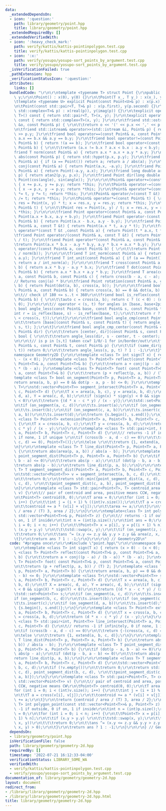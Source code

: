 ```yaml
---
data:
  _extendedDependsOn:
  - icon: ':question:'
    path: library/geometry/point.hpp
    title: library/geometry/point.hpp
  _extendedRequiredBy: []
  _extendedVerifiedWith:
  - icon: ':heavy_check_mark:'
    path: verify/kattis/kattis-pointinpolygon.test.cpp
    title: verify/kattis/kattis-pointinpolygon.test.cpp
  - icon: ':x:'
    path: verify/yosupo/yosupo-sort_points_by_argument.test.cpp
    title: verify/yosupo/yosupo-sort_points_by_argument.test.cpp
  _isVerificationFailed: true
  _pathExtension: hpp
  _verificationStatusIcon: ':question:'
  attributes:
    links: []
  bundledCode: "\r\n\r\ntemplate <typename T> struct Point {\r\npublic:\r\n\tT x,\
    \ y;\r\n\tPoint() : x(0), y(0) {}\r\n\tPoint(T x_, T y_) : x(x_), y(y_) {}\r\n\
    \ttemplate <typename U> explicit Point(const Point<U>& p) : x(p.x), y(p.y) {}\r\
    \n\tPoint(const std::pair<T, T>& p) : x(p.first), y(p.second) {}\r\n\tPoint(const\
    \ std::complex<T>& p) : x(real(p)), y(imag(p)) {}\r\n\texplicit operator std::pair<T,\
    \ T>() const { return std::pair<T, T>(x, y); }\r\n\texplicit operator std::complex<T>()\
    \ const { return std::complex<T>(x, y); }\r\n\r\n\tfriend std::ostream& operator<<(std::ostream\
    \ &o, const Point& p) { \r\n\t\treturn o << '(' << p.x << ',' << p.y << ')'; }\r\
    \n\tfriend std::istream& operator>>(std::istream &i, Point& p) { return i >> p.x\
    \ >> p.y; }\r\n\tfriend bool operator==(const Point& a, const Point& b) { return\
    \ a.x == b.x && a.y == b.y; }\r\n\tfriend bool operator!=(const Point& a, const\
    \ Point& b) { return !(a == b); }\r\n\tfriend bool operator<(const Point& a, const\
    \ Point& b) { \r\n\t\treturn (a.x != b.x ? a.x < b.x : a.y < b.y); }\r\n\r\n\t\
    friend T norm(const Point& a) { return a.x * a.x + a.y * a.y; }\r\n\tfriend T\
    \ abs(const Point& p) { return std::hypot(p.x, p.y); }\r\n\tfriend T unit(const\
    \ Point& a) { if (a == Point()) return a; return a / abs(a); }\r\n\tfriend Point\
    \ conj(const Point& a) { return Point(a.x, -a.y); }\r\n\tfriend Point perp(const\
    \ Point& a) { return Point(-a.y, a.x); }\r\n\tfriend long double arg(const Point&\
    \ p) { return atan2(p.y, p.x); }\r\n\tfriend Point dir(long double angle) { return\
    \ Point(cos(angle), sin(angle)); }\r\n\r\n\tPoint& operator+=(const Point& p)\
    \ { x += p.x, y += p.y; return *this; }\r\n\tPoint& operator-=(const Point& p)\
    \ { x -= p.x, y -= p.y; return *this; }\r\n\tPoint& operator*=(const T &t) { x\
    \ *= t, y *= t; return *this; }\r\n\tPoint& operator/=(const T &t) { x /= t, y\
    \ /= t; return *this; }\r\n\tPoint& operator*=(const Point& t) { \r\n\t\tPoint\
    \ res = Point(x, y) * t; x = res.x, y = res.y; return *this; }\r\n\tPoint& operator/=(const\
    \ Point& t) { \r\n\t\tPoint res = Point(x, y) / t; x = res.x, y = res.y; return\
    \ *this; }\r\n\r\n\tfriend Point operator+(const Point& a, const Point& b) { return\
    \ Point(a.x + b.x, a.y + b.y); }\r\n\tfriend Point operator-(const Point& a, const\
    \ Point& b) { return Point(a.x - b.x, a.y - b.y); }\r\n\tfriend Point operator*(const\
    \ Point& a, const T &t) { return Point(a.x * t, a.y * t); }\r\n\tfriend Point\
    \ operator*(const T &t ,const Point& a) { return Point(t * a.x, t * a.y); }\r\n\
    \tfriend Point operator/(const Point& a, const T &t) { return Point(a.x / t, a.y\
    \ / t); }\r\n\tfriend Point operator*(const Point& a, const Point& b) { \r\n\t\
    \treturn Point(a.x * b.x - a.y * b.y, a.y * b.x + a.x * b.y); }\r\n\tfriend Point\
    \ operator/(const Point& a, const Point& b) { \r\n\t\treturn Point(a * conj(b)\
    \ / norm(b)); }\r\n\r\n\tfriend T int_norm(const Point& a) { return __gcd(a.x,\
    \ a.y); }\r\n\tfriend T int_unit(const Point& a) { if (a == Point()) return a;\
    \ return a / int_norm(a); }\r\n\r\n\tfriend T cross(const Point& a, const Point&\
    \ b) { return a.x * b.y - a.y * b.x; }\r\n\tfriend T dot(const Point& a, const\
    \ Point& b) { return a.x * b.x + a.y * b.y; }\r\n\tfriend T area(const Point&\
    \ a, const Point& b, const Point& c) { return cross(b - a, c - a); }\r\n\r\n\t\
    // Returns conj(a) * b\r\n\tfriend Point rotation(const Point& a, const Point&\
    \ b) { return Point(dot(a, b), cross(a, b)); }\r\n\r\n\tfriend bool same_dir(const\
    \ Point& a, const Point& b) { return cross(a, b) == 0 && dot(a, b) > 0; }\r\n\r\
    \n\t// check if 180 <= s..t < 360\r\n\tfriend bool is_reflex(const Point& a, const\
    \ Point& b) { \r\n\t\tauto c = cross(a, b); return c ? (c < 0) : (dot(a, b) <\
    \ 0); }\r\n\r\n\t// operator < (s, t) for angles in [base, base+2pi)\r\n\tfriend\
    \ bool angle_less(const Point& base, const Point& s, const Point& t) {\r\n\t\t\
    int r = is_reflex(base, s) - is_reflex(base, t);\r\n\t\treturn r ? (r < 0) : (0\
    \ < cross(s, t));\r\n\t}\r\n\r\n\tfriend bool angle_cmp(const Point& base) {\r\
    \n\t\treturn [base](const Point& s, const Point& t) { return angle_less(base,\
    \ s, t); };\r\n\t}\r\n\tfriend bool angle_cmp_center(const Point& center, const\
    \ Point& dir) {\r\n\t\treturn [center, dir](const Point& s, const Point& t) ->\
    \ bool { \r\n\t\t\treturn angle_less(dir, s - center, t - center); };\r\n\t}\r\
    \n\r\n\t// is p in [s,t] taken ccw? 1/0/-1 for in/border/out\r\n\tfriend int angle_between(const\
    \ Point& s, const Point& t, const Point& p) {\r\n\t\tif (same_dir(p, s) || same_dir(p,\
    \ t)) return 0;\r\n\t\treturn angle_less(s, p, t) ? 1 : -1;\r\n\t}\r\n};\n\r\n\
    namespace Geometry2D {\r\n\r\ntemplate <class T> int sign(T x) { return (x > 0)\
    \ - (x < 0); }\r\ntemplate <class T> Point<T> reflect(const Point<T>& p, const\
    \ Point<T>& a, const Point<T>& b) {\r\n\t\treturn a + conj((p - a) / (b - a))\
    \ * (b - a); }\r\ntemplate <class T> Point<T> foot( const Point<T>& p, const Point<T>&\
    \ a, const Point<T>& b) {\r\n\t\treturn (p + reflect(p, a, b)) / (T) 2; }\r\n\
    template <class T> bool on_segment(Point<T> p, Point<T> a, Point<T> b) {\r\n\t\
    return area(a, b, p) == 0 && dot(p - a, p - b) <= 0; }\r\n\r\ntemplate <class\
    \ T>\r\nstd::vector<Point<T>> segment_intersect(Point<T> a, Point<T> b, Point<T>\
    \ c, Point<T> d) {\r\n\tT x = area(a, b, c), y = area(a, b, d);\r\n\tT X = area(c,\
    \ d, a), Y = area(c, d, b);\r\n\tif (sign(x) * sign(y) < 0 && sign(X) * sign(Y)\
    \ < 0)\r\n\t\treturn {(d * x - c * y) / (x - y)};\r\n\tstd::set<Point<T>> s;\r\
    \n\tif (on_segment(a, c, d))\r\n\t\ts.insert(a);\r\n\tif (on_segment(b, c, d))\r\
    \n\t\ts.insert(b);\r\n\tif (on_segment(c, a, b))\r\n\t\ts.insert(c);\r\n\tif (on_segment(d,\
    \ a, b))\r\n\t\ts.insert(d);\r\n\treturn {s.begin(), s.end()};\r\n}\r\n\r\ntemplate\
    \ <class T> Point<T> extension(Point<T> a, Point<T> b, Point<T> c, Point<T> d)\
    \ {\r\n\tT x = cross(a, b, c);\r\n\tT y = cross(a, b, d);\r\n\treturn (d * x -\
    \ c * y) / (x - y);\r\n}\r\n\r\ntemplate <class T> std::pair<int, Point<T>> line_intersect(Point<T>\
    \ a, Point<T> b, Point<T> c, Point<T> d) {\r\n\t// returns -1 if infinitely, 0\
    \ if none, 1 if unique \r\n\tif (cross(b - a, d - c) == 0)\r\n\t\treturn {-(cross(a,\
    \ c, d) == 0), Point<T>()};\r\n\telse \r\n\t\treturn {1, extend(a, b, c, d)};\r\
    \n}\r\n\r\ntemplate <class T> T line_dist(Point<T> p, Point<T> a, Point<T> b)\
    \ {\r\n\treturn abs(area(p, a, b)) / abs(a - b); }\r\n\r\ntemplate <class T> T\
    \ point_segment_dist(Point<T> p, Point<T> a, Point<T> b) {\r\n\tif (dot(p - a,\
    \ b - a) <= 0)\r\n\t\treturn abs(p - a);\r\n\tif (dot(p - b, a - b) <= 0)\r\n\t\
    \treturn abs(p - b);\r\n\treturn line_dist(p, a, b);\r\n}\r\n\r\ntemplate <class\
    \ T> T segment_segment_dist(Point<T> a, Point<T> b, Point<T> c, Point<T> d) {\r\
    \n\tstd::vector<Point<T>> v = segment_intersect(a, b, c, d);\r\n\tif (!v.empty())\r\
    \n\t\treturn 0;\r\n\treturn std::min({point_segment_dist(a, c, d), point_segment_dist(b,\
    \ c, d), \r\n\t\tpoint_segment_dist(c, a, b), point_segment_dist(d, a, b)});\r\
    \n}\r\n\r\ntemplate <class T> std::pair<Point<T>, T> centroid_area(const std::vector<Point<T>>\
    \ v) {\r\n\t// pair of centroid and area, positive means CCW, negative means CW\r\
    \n\tPoint<T> centroid(0, 0);\r\n\tT area = 0;\r\n\tfor (int i = 0; i < (int)v.size();\
    \ i++) {\r\n\t\tint j = (i + 1) % ((int)v.size());\r\n\t\tT a = cross(v[i], v[j]);\r\
    \n\t\tcentroid += a * (v[i] + v[j]);\r\n\t\tarea += a;\r\n\t}\r\n\treturn {centroid\
    \ / area / (T) 3, area / 2};\r\n}\r\n\r\ntemplate<class T> int polygon_point(const\
    \ std::vector<Point<T>>& p, Point<T> z) {\r\n\t// returns -1 if outside, 0 if\
    \ on, 1 if inside\r\n\tint n = (int)p.size();\r\n\tint ans = 0;\r\n\tfor (int\
    \ i = 0; i < n; i++) {\r\n\t\tPoint<T> x = p[i], y = p[(i + 1) % n];\r\n\t\tif\
    \ (x.y > y.y) \r\n\t\t\tstd::swap(x, y);\r\n\t\tif (on_segment(z, x, y))\r\n\t\
    \t\treturn 0;\r\n\t\tans ^= (x.y <= z.y && y.y > z.y && area(z, x, y) > 0);\r\n\
    \t}\r\n\treturn ans ? 1 : -1;\r\n}\r\n\r\n} // Geometry2D\n"
  code: "#pragma once\r\n\r\n#include \"point.hpp\"\r\n\r\nnamespace Geometry2D {\r\
    \n\r\ntemplate <class T> int sign(T x) { return (x > 0) - (x < 0); }\r\ntemplate\
    \ <class T> Point<T> reflect(const Point<T>& p, const Point<T>& a, const Point<T>&\
    \ b) {\r\n\t\treturn a + conj((p - a) / (b - a)) * (b - a); }\r\ntemplate <class\
    \ T> Point<T> foot( const Point<T>& p, const Point<T>& a, const Point<T>& b) {\r\
    \n\t\treturn (p + reflect(p, a, b)) / (T) 2; }\r\ntemplate <class T> bool on_segment(Point<T>\
    \ p, Point<T> a, Point<T> b) {\r\n\treturn area(a, b, p) == 0 && dot(p - a, p\
    \ - b) <= 0; }\r\n\r\ntemplate <class T>\r\nstd::vector<Point<T>> segment_intersect(Point<T>\
    \ a, Point<T> b, Point<T> c, Point<T> d) {\r\n\tT x = area(a, b, c), y = area(a,\
    \ b, d);\r\n\tT X = area(c, d, a), Y = area(c, d, b);\r\n\tif (sign(x) * sign(y)\
    \ < 0 && sign(X) * sign(Y) < 0)\r\n\t\treturn {(d * x - c * y) / (x - y)};\r\n\
    \tstd::set<Point<T>> s;\r\n\tif (on_segment(a, c, d))\r\n\t\ts.insert(a);\r\n\t\
    if (on_segment(b, c, d))\r\n\t\ts.insert(b);\r\n\tif (on_segment(c, a, b))\r\n\
    \t\ts.insert(c);\r\n\tif (on_segment(d, a, b))\r\n\t\ts.insert(d);\r\n\treturn\
    \ {s.begin(), s.end()};\r\n}\r\n\r\ntemplate <class T> Point<T> extension(Point<T>\
    \ a, Point<T> b, Point<T> c, Point<T> d) {\r\n\tT x = cross(a, b, c);\r\n\tT y\
    \ = cross(a, b, d);\r\n\treturn (d * x - c * y) / (x - y);\r\n}\r\n\r\ntemplate\
    \ <class T> std::pair<int, Point<T>> line_intersect(Point<T> a, Point<T> b, Point<T>\
    \ c, Point<T> d) {\r\n\t// returns -1 if infinitely, 0 if none, 1 if unique \r\
    \n\tif (cross(b - a, d - c) == 0)\r\n\t\treturn {-(cross(a, c, d) == 0), Point<T>()};\r\
    \n\telse \r\n\t\treturn {1, extend(a, b, c, d)};\r\n}\r\n\r\ntemplate <class T>\
    \ T line_dist(Point<T> p, Point<T> a, Point<T> b) {\r\n\treturn abs(area(p, a,\
    \ b)) / abs(a - b); }\r\n\r\ntemplate <class T> T point_segment_dist(Point<T>\
    \ p, Point<T> a, Point<T> b) {\r\n\tif (dot(p - a, b - a) <= 0)\r\n\t\treturn\
    \ abs(p - a);\r\n\tif (dot(p - b, a - b) <= 0)\r\n\t\treturn abs(p - b);\r\n\t\
    return line_dist(p, a, b);\r\n}\r\n\r\ntemplate <class T> T segment_segment_dist(Point<T>\
    \ a, Point<T> b, Point<T> c, Point<T> d) {\r\n\tstd::vector<Point<T>> v = segment_intersect(a,\
    \ b, c, d);\r\n\tif (!v.empty())\r\n\t\treturn 0;\r\n\treturn std::min({point_segment_dist(a,\
    \ c, d), point_segment_dist(b, c, d), \r\n\t\tpoint_segment_dist(c, a, b), point_segment_dist(d,\
    \ a, b)});\r\n}\r\n\r\ntemplate <class T> std::pair<Point<T>, T> centroid_area(const\
    \ std::vector<Point<T>> v) {\r\n\t// pair of centroid and area, positive means\
    \ CCW, negative means CW\r\n\tPoint<T> centroid(0, 0);\r\n\tT area = 0;\r\n\t\
    for (int i = 0; i < (int)v.size(); i++) {\r\n\t\tint j = (i + 1) % ((int)v.size());\r\
    \n\t\tT a = cross(v[i], v[j]);\r\n\t\tcentroid += a * (v[i] + v[j]);\r\n\t\tarea\
    \ += a;\r\n\t}\r\n\treturn {centroid / area / (T) 3, area / 2};\r\n}\r\n\r\ntemplate<class\
    \ T> int polygon_point(const std::vector<Point<T>>& p, Point<T> z) {\r\n\t// returns\
    \ -1 if outside, 0 if on, 1 if inside\r\n\tint n = (int)p.size();\r\n\tint ans\
    \ = 0;\r\n\tfor (int i = 0; i < n; i++) {\r\n\t\tPoint<T> x = p[i], y = p[(i +\
    \ 1) % n];\r\n\t\tif (x.y > y.y) \r\n\t\t\tstd::swap(x, y);\r\n\t\tif (on_segment(z,\
    \ x, y))\r\n\t\t\treturn 0;\r\n\t\tans ^= (x.y <= z.y && y.y > z.y && area(z,\
    \ x, y) > 0);\r\n\t}\r\n\treturn ans ? 1 : -1;\r\n}\r\n\r\n} // Geometry2D"
  dependsOn:
  - library/geometry/point.hpp
  isVerificationFile: false
  path: library/geometry/geometry-2d.hpp
  requiredBy: []
  timestamp: '2022-07-21 16:12:33-04:00'
  verificationStatus: LIBRARY_SOME_WA
  verifiedWith:
  - verify/kattis/kattis-pointinpolygon.test.cpp
  - verify/yosupo/yosupo-sort_points_by_argument.test.cpp
documentation_of: library/geometry/geometry-2d.hpp
layout: document
redirect_from:
- /library/library/geometry/geometry-2d.hpp
- /library/library/geometry/geometry-2d.hpp.html
title: library/geometry/geometry-2d.hpp
---
```

